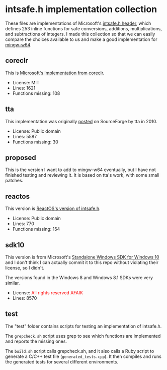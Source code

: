 # intsafe.h implementation collection

These files are implementations of Microsoft's [intsafe.h header](https://msdn.microsoft.com/en-us/library/windows/desktop/ff521693), which defines 253 inline functions for safe conversions, additions, multiplications, and subtractions of integers.
I made this collection so that we can easily compare the choices available to us and make a good implementation for [mingw-w64](http://mingw-w64.org/).

## coreclr

This is [Microsoft's implementation from coreclr](https://github.com/dotnet/coreclr/blob/master/src/pal/inc/rt/intsafe.h).

* License: MIT
* Lines: 1621
* Functions missing: 108

## tta

This implementation was originally [posted](https://sourceforge.net/p/mingw-w64/feature-requests/33/) on SourceForge by tta in 2010.

* License: Public domain
* Lines: 5587
* Functions missing: 30

## proposed

This is the version I want to add to mingw-w64 eventually, but I have not finished testing and reviewing it.  It is based on tta's work, with some small patches.

## reactos

This version is [ReactOS's version of intsafe.h](https://code.google.com/p/reactos-mirror/source/browse/trunk/reactos/include/psdk/intsafe.h?r=56995).

* License: Public domain
* Lines: 770
* Functions missing: 154

## sdk10

This version is from Microsoft's [Standalone Windows SDK for Windows 10](https://msdn.microsoft.com/en-us/windows/hardware/dn913721.aspx) and I don't think I can actually commit it to this repo without violating their license, so I didn't.

The versions found in the Windows 8 and Windows 8.1 SDKs were very similar.

* License: <font color='red'>All rights reserved AFAIK</font>
* Lines: 8570

## test

The "test" folder contains scripts for testing an implementation of intsafe.h.

The `grepcheck.sh` script uses grep to see which functions are implemented and reports the missing ones.

The `build.sh` script calls grepcheck.sh, and it also calls a Ruby script to generate a C/C++ test file (`generated_tests.cpp`).  It then compiles and runs the generated tests for several different environments.
